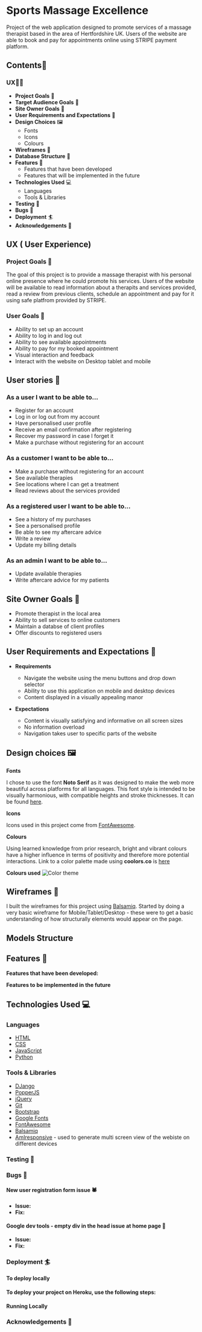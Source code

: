 # Sports Massage Excellence
Project of the web application designed to promote services of a massage therapist based in the area of Hertfordshire UK. Users of the website are able to book and pay for appointments online using STRIPE payment platform.

## Contents:book:
### UX:superhero_man:	
  * **Project Goals** :jigsaw:	
  * **Target Audience Goals** 	:dart:
  * **Site Owner Goals**  	:dart:
  * **User Requirements and Expectations** 	:dart:
  * **Design Choices** :framed_picture:
    * Fonts
    * Icons
    * Colours
  * **Wireframes** :straight_ruler:
  * **Database Structure** :straight_ruler:
  * **Features** :abacus:	
    * Features that have been developed
    * Features that will be implemented in the future
  * **Technologies Used** :computer:	
    * Languages
    * Tools & Libraries
  * **Testing** :magnet:
  * **Bugs** :mosquito:
  * **Deployment** :surfer:
  * **Acknowledgements** :clap:


## UX ( User Experience)
### Project Goals :jigsaw:	
The goal of this project is to provide a massage therapist with his personal online presence where he could promote his services. Users of the website will be available to read information about a therapits and services provided, read a review from previous clients, schedule an appointment and pay for it using safe platfrom provided by STRIPE.

### User Goals :jigsaw: 
* Ability to set up an account
* Ability to log in and log out
* Ability to see available appointments
* Ability to pay for my booked appointment 
* Visual interaction and feedback
* Interact with the website on Desktop tablet and mobile

## User stories 	:dart:
### As a user I want to be able to...
* Register for an account
* Log in or log out from my account
* Have personalised user profile
* Receive an email confirmation after registering
* Recover my password in case I forget it
* Make a purchase without registering for an account

### As a customer I want to be able to...
* Make a purchase without registering for an account
* See available therapies
* See locations where I can get a treatment
* Read reviews about the services provided

### As a registered user I want to be able to...
* See a history of my purchases
* See a personalised profile
* Be able to see my aftercare advice
* Write a review
* Update my billing details

### As an admin I want to be able to...
* Update available therapies
* Write aftercare advice for my patients

## Site Owner Goals	:dart:

* Promote therapist in the local area
* Ability to sell services to online customers
* Maintain a databse of client profiles
* Offer discounts to registered users


## User Requirements and Expectations 	:dart:

* **Requirements**
  * Navigate the website using the menu buttons and drop down selector
  * Ability to use this application on mobile and desktop devices
  * Content displayed in a visually appealing manor
  
* **Expectations**
  * Content is visually satisfying and informative on all screen sizes
  * No information overload
  * Navigation takes user to specific parts of the website
  
## Design choices :framed_picture:	
  
**Fonts**

I chose to use the font **Noto Serif** as it was designed to make the web more beautiful across platforms for all languages. This font style is intended to be visually harmonious, with compatible heights and stroke thicknesses. It can be found [here](https://fonts.google.com/specimen/Noto+Serif?category=Serif,Sans+Serif,Display#standard-styles).

**Icons**

Icons used in this project come from [FontAwesome](https://fontawesome.com/).

**Colours**

Using learned knowledge from prior research, bright and vibrant colours have a higher influence in terms of positivity and therefore more potential interactions.
Link to a color palette made using **coolors.co** is [here](https://coolors.co/d8d4d5-03fcba-ee6352-008dd5-f0803c)

**Colours used**
![Color theme](https://github.com/bartosz-makowski/sme/blob/master/wireframes/sme-colour-palette.png)

## Wireframes :straight_ruler:
I built the wireframes for this project using <a href="https://balsamiq.com/">Balsamiq</a>. Started by doing a very basic wireframe for Mobile/Tablet/Desktop - these were to get a basic understanding of how structurally elements would appear on the page. 

## **Models Structure**

## Features :abacus:

**Features that have been developed:**


**Features to be implemented in the future**

## Technologies Used :computer:

### Languages
* [HTML](https://developer.mozilla.org/en-US/docs/Web/HTML)
* [CSS](https://developer.mozilla.org/en-US/docs/Web/CSS)
* [JavaScript](https://www.w3schools.com/js/)
* [Python](https://www.python.org/)

### Tools & Libraries
* [DJango](https://docs.djangoproject.com/en/3.1/)
* [PopperJS](https://popper.js.org/)
* [jQuery](https://jquery.com/)
* [Git](https://git-scm.com/)
* [Bootstrap](https://getbootstrap.com/)
* [Google Fonts](https://fonts.google.com/)
* [FontAwesome](https://fontawesome.com/)
* [Balsamiq](https://balsamiq.com/)
* [AmIresponsive](http://ami.responsivedesign.is/) - used to generate multi screen view of the webiste on different devices


### Testing :magnet:

### Bugs :mosquito:
#### New user registration form issue :spider:
* **Issue:** 
* **Fix:** 

#### Google dev tools - empty div in the head issue at home page :ant:
* **Issue:** 
* **Fix:** 

### Deployment :surfer:

#### To deploy locally

#### To deploy your project on Heroku, use the following steps: 
    
#### Running Locally

### Acknowledgements :clap:

